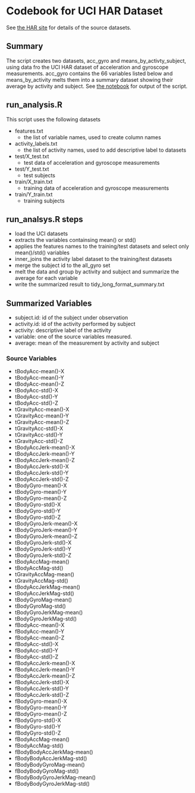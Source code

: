 # Codebook for UCI HAR Dataset
See [the HAR site](http://archive.ics.uci.edu/ml/datasets/Human+Activity+Recognition+Using+Smartphones) for details of the source datasets.

## Summary
The script creates two datasets, acc_gyro and means_by_activty_subject, using data fro the UCI HAR dataset of acceleration and gyroscope measurements. acc_gyro contains the 66 variables listed below and means_by_activity melts them into a summary dataset showing their average by activity and subject. See [the notebook](codebook.nb.html) for output of the script.

## run_analysis.R
This script uses the following datasets
* features.txt
    * the list of variable names, used to create column names
* activity_labels.txt
    * the list of activity names, used to add descriptive label to datasets
* test/X_test.txt 
    * test data of acceleration and gyroscope measurements
* test/Y_test.txt 
    * test subjects
* train/X_train.txt 
    * training data of acceleration and gyroscope measurements
* train/Y_train.txt 
    * training subjects

## run_analsys.R steps
* load the UCI datasets
* extracts the variables containsing mean() or std()
* applies the features names to the training/test datasets and select only mean()/std() variables
* inner_joins the activity label dataset to the training/test datasets
* merge the subject id to the all_gyro set
* melt the data and group by activity and subject and summarize the average for each variable
* write the summarized result to tidy_long_format_summary.txt

## Summarized Variables
* subject.id: id of the subject under observation
* activity.id: id of the activity performed by subject
* activity: descriptive label of the activity
* variable: one of the source variables measured.
* average: mean of the measurement by activity and subject


### Source Variables
* tBodyAcc-mean()-X
* tBodyAcc-mean()-Y
* tBodyAcc-mean()-Z
* tBodyAcc-std()-X
* tBodyAcc-std()-Y
* tBodyAcc-std()-Z
* tGravityAcc-mean()-X
* tGravityAcc-mean()-Y
* tGravityAcc-mean()-Z
* tGravityAcc-std()-X
* tGravityAcc-std()-Y
* tGravityAcc-std()-Z
* tBodyAccJerk-mean()-X
* tBodyAccJerk-mean()-Y
* tBodyAccJerk-mean()-Z
* tBodyAccJerk-std()-X
* tBodyAccJerk-std()-Y
* tBodyAccJerk-std()-Z
* tBodyGyro-mean()-X
* tBodyGyro-mean()-Y
* tBodyGyro-mean()-Z
* tBodyGyro-std()-X
* tBodyGyro-std()-Y
* tBodyGyro-std()-Z
* tBodyGyroJerk-mean()-X
* tBodyGyroJerk-mean()-Y
* tBodyGyroJerk-mean()-Z
* tBodyGyroJerk-std()-X
* tBodyGyroJerk-std()-Y
* tBodyGyroJerk-std()-Z
* tBodyAccMag-mean()
* tBodyAccMag-std()
* tGravityAccMag-mean()
* tGravityAccMag-std()
* tBodyAccJerkMag-mean()
* tBodyAccJerkMag-std()
* tBodyGyroMag-mean()
* tBodyGyroMag-std()
* tBodyGyroJerkMag-mean()
* tBodyGyroJerkMag-std()
* fBodyAcc-mean()-X
* fBodyAcc-mean()-Y
* fBodyAcc-mean()-Z
* fBodyAcc-std()-X
* fBodyAcc-std()-Y
* fBodyAcc-std()-Z
* fBodyAccJerk-mean()-X
* fBodyAccJerk-mean()-Y
* fBodyAccJerk-mean()-Z
* fBodyAccJerk-std()-X
* fBodyAccJerk-std()-Y
* fBodyAccJerk-std()-Z
* fBodyGyro-mean()-X
* fBodyGyro-mean()-Y
* fBodyGyro-mean()-Z
* fBodyGyro-std()-X
* fBodyGyro-std()-Y
* fBodyGyro-std()-Z
* fBodyAccMag-mean()
* fBodyAccMag-std()
* fBodyBodyAccJerkMag-mean()
* fBodyBodyAccJerkMag-std()
* fBodyBodyGyroMag-mean()
* fBodyBodyGyroMag-std()
* fBodyBodyGyroJerkMag-mean()
* fBodyBodyGyroJerkMag-std()

